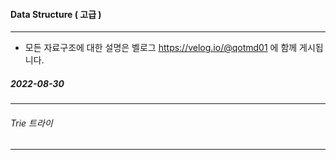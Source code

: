 
#### Data Structure ( 고급 )
------------------------------------------
* 모든 자료구조에 대한 설명은 벨로그 https://velog.io/@qotmd01 에 함께 게시됩니다. 

##### 2022-08-30
##### <Data Structure List>
------------------------------------------
###### Trie 트라이
------------------------------------------
